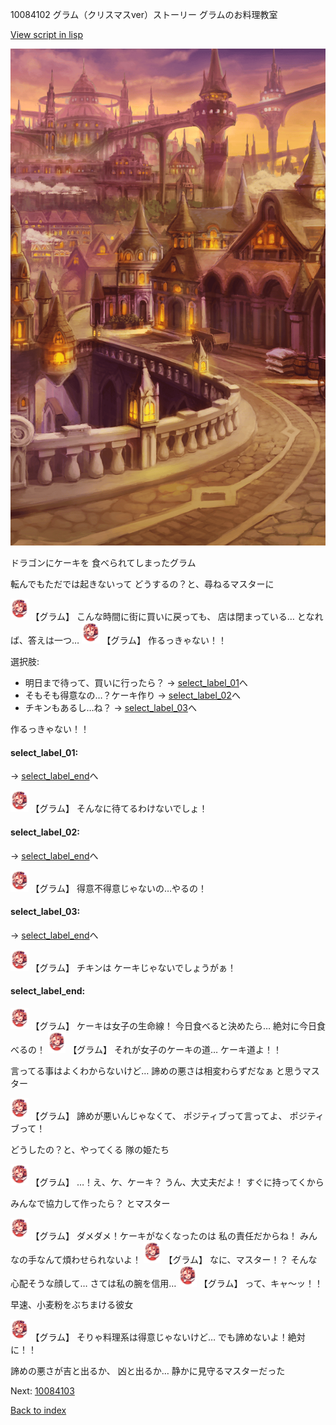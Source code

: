 10084102 グラム（クリスマスver）ストーリー グラムのお料理教室

[View script in lisp](../scripts/10084102.txt)

![town_evening.png](../images/backgrounds/town_evening.png)

ドラゴンにケーキを
食べられてしまったグラム

転んでもただでは起きないって
どうするの？と、尋ねるマスターに

<img src="../images/units/100841.png" alt="100841.png" height="34"/>
【グラム】
こんな時間に街に買いに戻っても、
店は閉まっている…
となれば、答えは一つ…

<img src="../images/units/100841.png" alt="100841.png" height="34"/>
【グラム】
作るっきゃない！！

選択肢:
- 明日まで待って、買いに行ったら？ → [select_label_01](#select_label_01)へ
- そもそも得意なの…？ケーキ作り → [select_label_02](#select_label_02)へ
- チキンもあるし…ね？ → [select_label_03](#select_label_03)へ

作るっきゃない！！

#### select_label_01:
 → [select_label_end](#select_label_end)へ

<img src="../images/units/100841.png" alt="100841.png" height="34"/>
【グラム】
そんなに待てるわけないでしょ！

#### select_label_02:
 → [select_label_end](#select_label_end)へ

<img src="../images/units/100841.png" alt="100841.png" height="34"/>
【グラム】
得意不得意じゃないの…やるの！

#### select_label_03:
 → [select_label_end](#select_label_end)へ

<img src="../images/units/100841.png" alt="100841.png" height="34"/>
【グラム】
チキンは
ケーキじゃないでしょうがぁ！

#### select_label_end:

<img src="../images/units/100841.png" alt="100841.png" height="34"/>
【グラム】
ケーキは女子の生命線！
今日食べると決めたら…
絶対に今日食べるの！

<img src="../images/units/100841.png" alt="100841.png" height="34"/>
【グラム】
それが女子のケーキの道…
ケーキ道よ！！

言ってる事はよくわからないけど…
諦めの悪さは相変わらずだなぁ
と思うマスター

<img src="../images/units/100841.png" alt="100841.png" height="34"/>
【グラム】
諦めが悪いんじゃなくて、
ポジティブって言ってよ、
ポジティブって！

どうしたの？と、やってくる
隊の姫たち

<img src="../images/units/100841.png" alt="100841.png" height="34"/>
【グラム】
…！え、ケ、ケーキ？
うん、大丈夫だよ！
すぐに持ってくから

みんなで協力して作ったら？
とマスター

<img src="../images/units/100841.png" alt="100841.png" height="34"/>
【グラム】
ダメダメ！ケーキがなくなったのは
私の責任だからね！
みんなの手なんて煩わせられないよ！

<img src="../images/units/100841.png" alt="100841.png" height="34"/>
【グラム】
なに、マスター！？
そんな心配そうな顔して…
さては私の腕を信用…

<img src="../images/units/100841.png" alt="100841.png" height="34"/>
【グラム】
って、キャ〜ッ！！

早速、小麦粉をぶちまける彼女

<img src="../images/units/100841.png" alt="100841.png" height="34"/>
【グラム】
そりゃ料理系は得意じゃないけど…
でも諦めないよ！絶対に！！

諦めの悪さが吉と出るか、
凶と出るか…
静かに見守るマスターだった

Next: [10084103](10084103.md)

[Back to index](index.md)
